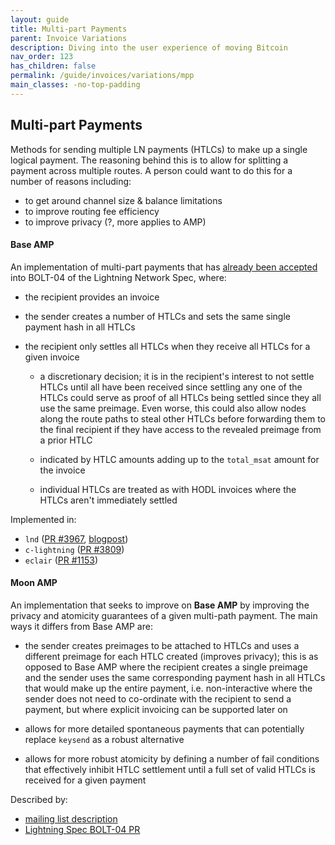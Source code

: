 ```yaml
---
layout: guide
title: Multi-part Payments
parent: Invoice Variations
description: Diving into the user experience of moving Bitcoin
nav_order: 123
has_children: false
permalink: /guide/invoices/variations/mpp
main_classes: -no-top-padding
---
```


## Multi-part Payments
Methods for sending multiple LN payments (HTLCs) to make up a single logical payment. The reasoning behind this is to allow for splitting a payment across multiple routes. A person could want to do this for a number of reasons including:
- to get around channel size & balance limitations
- to improve routing fee efficiency
- to improve privacy (?, more applies to AMP)

#### Base AMP
An implementation of multi-part payments that has [already been accepted](https://github.com/lightningnetwork/lightning-rfc/pull/643) into BOLT-04 of the Lightning Network Spec, where:

- the recipient provides an invoice

- the sender creates a number of HTLCs and sets the same single payment hash in all HTLCs

- the recipient only settles all HTLCs when they receive all HTLCs for a given invoice

    - a discretionary decision; it is in the recipient's interest to not settle HTLCs until all have been received since settling any one of the HTLCs could serve as proof of all HTLCs being settled since they all use the same preimage. Even worse, this could also allow nodes along the route paths to steal other HTLCs before forwarding them to the final recipient if they have access to the revealed preimage from a prior HTLC

    - indicated by HTLC amounts adding up to the `total_msat` amount for the invoice

    - individual HTLCs  are treated as with HODL invoices where the HTLCs aren't immediately settled

Implemented in:
- `lnd` ([PR #3967](https://github.com/lightningnetwork/lnd/pull/3967), [blogpost](https://lightning.engineering/posts/2020-05-07-mpp/))
- `c-lightning` ([PR #3809](https://github.com/ElementsProject/lightning/pull/3809))
- `eclair` ([PR #1153](https://github.com/ACINQ/eclair/pull/1153))

#### Moon AMP
An implementation that seeks to improve on **Base AMP** by improving the privacy and atomicity guarantees of a given multi-path payment. The main ways it differs from Base AMP are:

- the sender creates preimages to be attached to HTLCs and uses a different preimage for each HTLC created (improves privacy); this is as opposed to Base AMP where the recipient creates a single preimage and the sender uses the same corresponding payment hash in all HTLCs that would make up the entire payment, i.e. non-interactive where the sender does not need to co-ordinate with the recipient to send a payment, but where explicit invoicing can be supported later on

- allows for more detailed spontaneous payments that can potentially replace `keysend` as a robust alternative

- allows for more robust atomicity by defining a number of fail conditions that effectively inhibit HTLC settlement until a full set of valid HTLCs is received for a given payment


Described by:
- [mailing list description](https://lists.linuxfoundation.org/pipermail/lightning-dev/2018-February/000993.html)
- [Lightning Spec BOLT-04 PR](https://github.com/lightningnetwork/lightning-rfc/pull/658)
